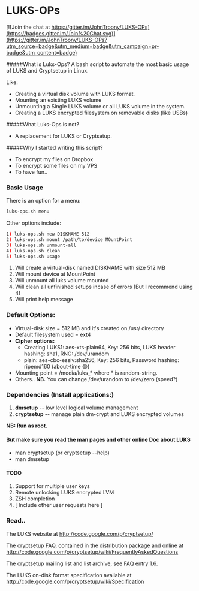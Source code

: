LUKS-OPs
========

[![Join the chat at https://gitter.im/JohnTroony/LUKS-OPs](https://badges.gitter.im/Join%20Chat.svg)](https://gitter.im/JohnTroony/LUKS-OPs?utm_source=badge&utm_medium=badge&utm_campaign=pr-badge&utm_content=badge)

#####What is Luks-Ops? 
A bash script to automate the most basic usage of LUKS and Cryptsetup in Linux.

Like:

* Creating a virtual disk volume with LUKS format.
* Mounting an existing LUKS volume
* Unmounting a Single LUKS volume or all LUKS volume in the system.
* Creating a LUKS encrypted filesystem on removable disks (like USBs)

#####What Luks-Ops is not?
* A replacement for LUKS or Cryptsetup.

#####Why I started writing this script?
* To encrypt my files on Dropbox 
* To encrypt some files on my VPS
* To have fun.. 


### Basic Usage 

There is an option for a menu:
```bash
luks-ops.sh menu
```

Other options include:
```bash
1) luks-ops.sh new DISKNAME 512
2) luks-ops.sh mount /path/to/device MOuntPoint
3) luks-ops.sh unmount-all 
4) luks-ops.sh clean
5) luks-ops.sh usage
```
1. Will create a virtual-disk named DISKNAME with size 512 MB
2. Will mount device at MountPoint 
3. Will unmount all luks volume mounted
4. Will clean all unfinished setups incase of errors (But I recommend using 4)
5. Will print help message


### Default Options:

* Virtual-disk size = 512 MB and it's created on /usr/ directory
* Default filesystem used =  ext4
* **Cipher options:**
  * Creating LUKS1: aes-xts-plain64, Key: 256 bits, LUKS header hashing: sha1, RNG: /dev/urandom
  * plain: aes-cbc-essiv:sha256, Key: 256 bits, Password hashing: ripemd160 (about-time :smile:)
* Mounting point = /media/luks_* where * is random-string.
* Others.. 
**NB.** You can change /dev/urandom to /dev/zero (speed?)

### Dependencies (Install applications:)
1. **dmsetup** -- low level logical volume management
2. **cryptsetup** -- manage plain dm-crypt and LUKS encrypted volumes

**NB: Run as root.**

#### But make sure you read the man pages and other online Doc about LUKS
* man cryptsetup (or cryptsetup --help)
* man dmsetup

#### TODO
1. Support for multiple user keys 
2. Remote unlocking LUKS encrypted LVM 
3. ZSH completion 
4. [ Include other user requests here ]

### Read..

The LUKS website at http://code.google.com/p/cryptsetup/

The cryptsetup FAQ, contained in the distribution package and online at http://code.google.com/p/cryptsetup/wiki/FrequentlyAskedQuestions

The cryptsetup mailing list and list archive, see FAQ entry 1.6.

The LUKS on-disk format specification available at http://code.google.com/p/cryptsetup/wiki/Specification

